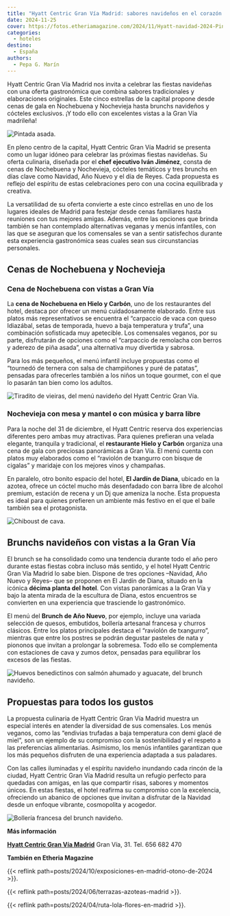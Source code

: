 ```yaml
---
title: "Hyatt Centric Gran Vía Madrid: sabores navideños en el corazón de la capital"
date: 2024-11-25
cover: https://fotos.etheriamagazine.com/2024/11/Hyatt-navidad-2024-Pintada-asada.jpeg
categories: 
  - hoteles
destino: 
  - España
authors: 
  - Pepa G. Marín
---
```


Hyatt Centric Gran Vía Madrid nos invita a celebrar las fiestas navideñas con una oferta 
gastronómica que combina sabores tradicionales y elaboraciones originales. Este cinco 
estrellas de la capital propone desde cenas de gala en Nochebuena y Nochevieja hasta 
brunchs navideños y cócteles exclusivos. ¡Y todo ello con excelentes vistas a la Gran 
Vía madrileña! 

![Pintada asada.](https://fotos.etheriamagazine.com/2024/11/Hyatt-navidad-2024-Pintada-asada.jpeg "Pintada asada.")

En pleno centro de la capital, Hyatt Centric Gran Vía Madrid se presenta como un lugar 
idóneo para celebrar las próximas fiestas navideñas. Su oferta culinaria, diseñada por 
el **chef ejecutivo Iván Jiménez**, consta de cenas de Nochebuena y Nochevieja, cócteles 
temáticos y tres brunchs en días clave como Navidad, Año Nuevo y el día de Reyes. Cada 
propuesta es reflejo del espíritu de estas celebraciones pero con una cocina equilibrada 
y creativa. 

La versatilidad de su oferta convierte a este cinco estrellas en uno de los lugares 
ideales de Madrid para festejar desde cenas familiares hasta reuniones con tus mejores 
amigas. Además, entre las opciones que brinda también se han contemplado alternativas 
veganas y menús infantiles, con las que se aseguran que los comensales se van a sentir 
satisfechos durante esta experiencia gastronómica seas cuales sean sus circunstancias 
personales. 

## Cenas de Nochebuena y Nochevieja

### Cena de Nochebuena con vistas a Gran Vía

La **cena de Nochebuena en Hielo y Carbón**, uno de los restaurantes del hotel, destaca 
por ofrecer un menú cuidadosamente elaborado. Entre sus platos más representativos se 
encuentra el “carpaccio de vaca con queso Idiazábal, setas de temporada, huevo a baja 
temperatura y trufa”, una combinación sofisticada muy apetecible. Los comensales 
veganos, por su parte, disfrutarán de opciones como el “carpaccio de remolacha con 
berros y aderezo de piña asada”, una alternativa muy divertida y sabrosa. 

Para los más pequeños, el menú infantil incluye propuestas como el “tournedó de ternera 
con salsa de champiñones y puré de patatas”, pensadas para ofrecerles también a los 
niños un toque gourmet, con el que lo pasarán tan bien como los adultos. 

![Tiradito de vieiras, del menú navideño del Hyatt Centric Gran Vía.](https://fotos.etheriamagazine.com/2024/11/hyatt-navidad-Tiradito-devieiras.jpeg "Tiradito de vieiras, del menú navideño del Hyatt Centric Gran Vía.")

### Nochevieja con mesa y mantel o con música y barra libre

Para la noche del 31 de diciembre, el Hyatt Centric reserva dos experiencias diferentes 
pero ambas muy atractivas. Para quienes prefieran una velada elegante, tranquila y 
tradicional, el **restaurante Hielo y Carbón** organiza una cena de gala con preciosas 
panorámicas a Gran Vía. El menú cuenta con platos muy elaborados como el “raviolón de 
txangurro con bisque de cigalas” y maridaje con los mejores vinos y champañas. 

En paralelo, otro bonito espacio del hotel, **El Jardín de Diana**, ubicado en la 
azotea, ofrece un cóctel mucho más desenfadado con barra libre de alcohol premium, 
estación de recena y un Dj que ameniza la noche. Esta propuesta es ideal para quienes 
prefieren un ambiente más festivo en el que el baile también sea el protagonista. 

![Chiboust de cava.](https://fotos.etheriamagazine.com/2024/11/hyatt-navidad-Chiboust-decava.jpeg "Chiboust de cava.")

## Brunchs navideños con vistas a la Gran Vía

El brunch se ha consolidado como una tendencia durante todo el año pero durante estas 
fiestas cobra incluso más sentido, y el hotel Hyatt Centric Gran Vía Madrid lo sabe 
bien. Dispone de tres opciones –Navidad, Año Nuevo y Reyes– que se proponen en El Jardín 
de Diana, situado en la icónica **décima planta del hotel**. Con vistas panorámicas a la 
Gran Vía y bajo la atenta mirada de la escultura de Diana, estos encuentros se 
convierten en una experiencia que trasciende lo gastronómico. 

El menú del **Brunch de Año Nuevo**, por ejemplo, incluye una variada selección de 
quesos, embutidos, bollería artesanal francesa y churros clásicos. Entre los platos 
principales destaca el “raviolón de txangurro”, mientras que entre los postres se podrán 
degustar pasteles de nata y piononos que invitan a prolongar la sobremesa. Todo ello se 
complementa con estaciones de cava y zumos detox, pensadas para equilibrar los excesos 
de las fiestas. 

![Huevos benedictinos con salmón ahumado y aguacate, del brunch navideño.](https://fotos.etheriamagazine.com/2024/11/hyatt-navidad-Huevos-benedictinos-salmon.jpeg "Huevos benedictinos con salmón ahumado y aguacate, del brunch navideño.")

## Propuestas para todos los gustos

La propuesta culinaria de Hyatt Centric Gran Vía Madrid muestra un especial interés en 
atender la diversidad de sus comensales. Los menús veganos, como las “endivias trufadas 
a baja temperatura con demi glacé de miel”, son un ejemplo de su compromiso con la 
sostenibilidad y el respeto a las preferencias alimentarias. Asimismo, los menús 
infantiles garantizan que los más pequeños disfruten de una experiencia adaptada a sus 
paladares. 

Con las calles iluminadas y el espíritu navideño inundando cada rincón de la ciudad, 
Hyatt Centric Gran Vía Madrid resulta un refugio perfecto para quedadas con amigas, en 
las que compartir risas, sabores y momentos únicos. En estas fiestas, el hotel reafirma 
su compromiso con la excelencia, ofreciendo un abanico de opciones que invitan a 
disfrutar de la Navidad desde un enfoque vibrante, cosmopolita y acogedor. 

![Bollería francesa del brunch navideño.](https://fotos.etheriamagazine.com/2024/11/Hyatt-Navidad-2024-Bolleriafrancesa.jpeg "Bollería francesa del brunch navideño.")

**Más información** 

**[Hyatt Centric Gran Vía 
Madrid](https://www.hyatt.com/hyatt-centric/es-ES/madct-hyatt-centric-gran-via-madrid)** 
Gran Vía, 31. Tel. 656 682 470 

**También en Etheria Magazine** 

{{< reflink path=posts/2024/10/exposiciones-en-madrid-otono-de-2024 >}}. 

{{< reflink path=posts/2024/06/terrazas-azoteas-madrid >}}. 

{{< reflink path=posts/2024/04/ruta-lola-flores-en-madrid >}}.
